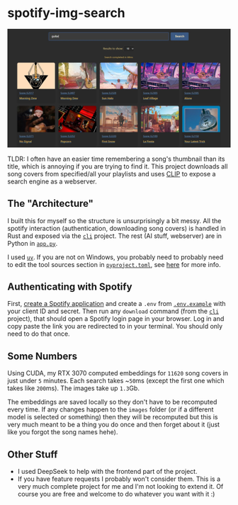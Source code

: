 # spotify-img-search

![](./assets/image.webp)

TLDR: I often have an easier time remembering a song's thumbnail than its title, which is annoying
if you are trying to find it. This project downloads all song covers from specified/all your
playlists and uses [CLIP] to expose a search engine as a webserver.

## The "Architecture"

I built this for myself so the structure is unsurprisingly a bit messy. All the spotify interaction
(authentication, downloading song covers) is handled in Rust and exposed via the [`cli`] project.
The rest (AI stuff, webserver) are in Python in [`app.py`].

I used [`uv`]. If you are not on Windows, you probably need to probably need to edit the tool
sources section in [`pyproject.toml`], see [here] for more info.

## Authenticating with Spotify

First, [create a Spotify application] and create a `.env` from [`.env.example`] with your client
ID and secret. Then run any `download` command (from the [`cli`] project), that should open
a Spotify login page in your browser. Log in and copy paste the link you are redirected to in
your terminal. You should only need to do that once.

## Some Numbers

Using CUDA, my RTX 3070 computed embeddings for `11620` song covers in just under `5` minutes. Each
search takes ~`50`ms (except the first one which takes like `200`ms). The images take up `1.3`Gb.

The embeddings are saved locally so they don't have to be recomputed every time. If any changes
happen to the `images` folder (or if a different model is selected or something) then they will
be recomputed but this is very much meant to be a thing you do once and then forget about it
(just like you forgot the song names hehe).

## Other Stuff

- I used DeepSeek to help with the frontend part of the project.
- If you have feature requests I probably won't consider them. This is a very much complete project
  for me and I'm not looking to extend it. Of course you are free and welcome to do whatever you
  want with it :)

[CLIP]: https://huggingface.co/docs/transformers/model_doc/clip
[`cli`]: ./cli
[`app.py`]: ./app.py
[`uv`]: https://docs.astral.sh/uv/
[`pyproject.toml`]: ./pyproject.toml
[here]: https://docs.astral.sh/uv/guides/integration/pytorch/
[create a Spotify application]: https://developer.spotify.com/dashboard/applications
[`.env.example`]: ./.env.example
